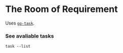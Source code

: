 # The Room of Requirement

Uses [`go-task`](https://taskfile.dev).

### See avaliable tasks

```
task --list
```
